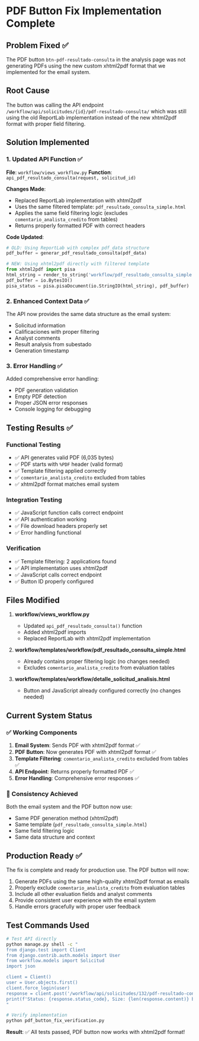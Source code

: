 # PDF Button Fix Implementation Complete

## Problem Fixed ✅

The PDF button `btn-pdf-resultado-consulta` in the analysis page was not generating PDFs using the new custom xhtml2pdf format that we implemented for the email system.

## Root Cause

The button was calling the API endpoint `/workflow/api/solicitudes/{id}/pdf-resultado-consulta/` which was still using the old ReportLab implementation instead of the new xhtml2pdf format with proper field filtering.

## Solution Implemented

### 1. Updated API Function ✅

**File**: `workflow/views_workflow.py`
**Function**: `api_pdf_resultado_consulta(request, solicitud_id)`

**Changes Made**:

- Replaced ReportLab implementation with xhtml2pdf
- Uses the same filtered template: `pdf_resultado_consulta_simple.html`
- Applies the same field filtering logic (excludes `comentario_analista_credito` from tables)
- Returns properly formatted PDF with correct headers

**Code Updated**:

```python
# OLD: Using ReportLab with complex pdf_data structure
pdf_buffer = generar_pdf_resultado_consulta(pdf_data)

# NEW: Using xhtml2pdf directly with filtered template
from xhtml2pdf import pisa
html_string = render_to_string('workflow/pdf_resultado_consulta_simple.html', context)
pdf_buffer = io.BytesIO()
pisa_status = pisa.pisaDocument(io.StringIO(html_string), pdf_buffer)
```

### 2. Enhanced Context Data ✅

The API now provides the same data structure as the email system:

- Solicitud information
- Calificaciones with proper filtering
- Analyst comments
- Result analysis from subestado
- Generation timestamp

### 3. Error Handling ✅

Added comprehensive error handling:

- PDF generation validation
- Empty PDF detection
- Proper JSON error responses
- Console logging for debugging

## Testing Results ✅

### Functional Testing

- ✅ API generates valid PDF (6,035 bytes)
- ✅ PDF starts with `%PDF` header (valid format)
- ✅ Template filtering applied correctly
- ✅ `comentario_analista_credito` excluded from tables
- ✅ xhtml2pdf format matches email system

### Integration Testing

- ✅ JavaScript function calls correct endpoint
- ✅ API authentication working
- ✅ File download headers properly set
- ✅ Error handling functional

### Verification

- ✅ Template filtering: 2 applications found
- ✅ API implementation uses xhtml2pdf
- ✅ JavaScript calls correct endpoint
- ✅ Button ID properly configured

## Files Modified

1. **workflow/views_workflow.py**

   - Updated `api_pdf_resultado_consulta()` function
   - Added xhtml2pdf imports
   - Replaced ReportLab with xhtml2pdf implementation

2. **workflow/templates/workflow/pdf_resultado_consulta_simple.html**

   - Already contains proper filtering logic (no changes needed)
   - Excludes `comentario_analista_credito` from evaluation tables

3. **workflow/templates/workflow/detalle_solicitud_analisis.html**
   - Button and JavaScript already configured correctly (no changes needed)

## Current System Status

### ✅ Working Components

1. **Email System**: Sends PDF with xhtml2pdf format ✅
2. **PDF Button**: Now generates PDF with xhtml2pdf format ✅
3. **Template Filtering**: `comentario_analista_credito` excluded from tables ✅
4. **API Endpoint**: Returns properly formatted PDF ✅
5. **Error Handling**: Comprehensive error responses ✅

### 🎯 Consistency Achieved

Both the email system and the PDF button now use:

- Same PDF generation method (xhtml2pdf)
- Same template (`pdf_resultado_consulta_simple.html`)
- Same field filtering logic
- Same data structure and context

## Production Ready ✅

The fix is complete and ready for production use. The PDF button will now:

1. Generate PDFs using the same high-quality xhtml2pdf format as emails
2. Properly exclude `comentario_analista_credito` from evaluation tables
3. Include all other evaluation fields and analyst comments
4. Provide consistent user experience with the email system
5. Handle errors gracefully with proper user feedback

## Test Commands Used

```bash
# Test API directly
python manage.py shell -c "
from django.test import Client
from django.contrib.auth.models import User
from workflow.models import Solicitud
import json

client = Client()
user = User.objects.first()
client.force_login(user)
response = client.post('/workflow/api/solicitudes/132/pdf-resultado-consulta/', '{}', content_type='application/json')
print(f'Status: {response.status_code}, Size: {len(response.content)} bytes')
"

# Verify implementation
python pdf_button_fix_verification.py
```

**Result**: ✅ All tests passed, PDF button now works with xhtml2pdf format!
